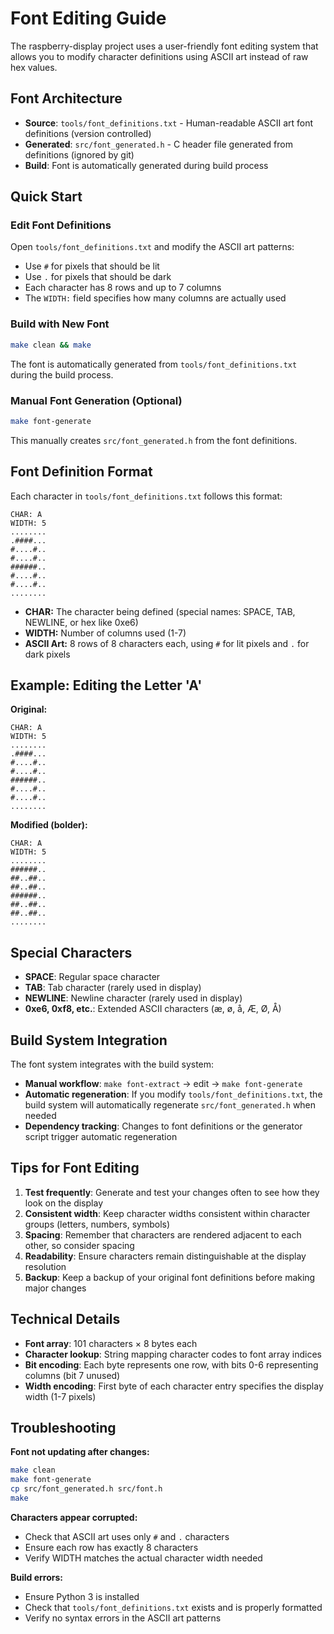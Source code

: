 # Font Editing Guide

The raspberry-display project uses a user-friendly font editing system that allows you to modify character definitions using ASCII art instead of raw hex values.

## Font Architecture

- **Source**: `tools/font_definitions.txt` - Human-readable ASCII art font definitions (version controlled)
- **Generated**: `src/font_generated.h` - C header file generated from definitions (ignored by git)
- **Build**: Font is automatically generated during build process

## Quick Start

### Edit Font Definitions
Open `tools/font_definitions.txt` and modify the ASCII art patterns:
- Use `#` for pixels that should be lit
- Use `.` for pixels that should be dark
- Each character has 8 rows and up to 7 columns
- The `WIDTH:` field specifies how many columns are actually used

### Build with New Font
```bash
make clean && make
```
The font is automatically generated from `tools/font_definitions.txt` during the build process.

### Manual Font Generation (Optional)
```bash
make font-generate
```
This manually creates `src/font_generated.h` from the font definitions.

## Font Definition Format

Each character in `tools/font_definitions.txt` follows this format:

```
CHAR: A
WIDTH: 5
........
.####...
#....#..
#....#..
######..
#....#..
#....#..
........
```

- **CHAR:** The character being defined (special names: SPACE, TAB, NEWLINE, or hex like 0xe6)
- **WIDTH:** Number of columns used (1-7)
- **ASCII Art:** 8 rows of 8 characters each, using `#` for lit pixels and `.` for dark pixels

## Example: Editing the Letter 'A'

**Original:**
```
CHAR: A
WIDTH: 5
........
.####...
#....#..
#....#..
######..
#....#..
#....#..
........
```

**Modified (bolder):**
```
CHAR: A
WIDTH: 5
........
######..
##..##..
##..##..
######..
##..##..
##..##..
........
```

## Special Characters

- **SPACE**: Regular space character
- **TAB**: Tab character (rarely used in display)
- **NEWLINE**: Newline character (rarely used in display)
- **0xe6, 0xf8, etc.**: Extended ASCII characters (æ, ø, å, Æ, Ø, Å)

## Build System Integration

The font system integrates with the build system:

- **Manual workflow**: `make font-extract` → edit → `make font-generate`
- **Automatic regeneration**: If you modify `tools/font_definitions.txt`, the build system will automatically regenerate `src/font_generated.h` when needed
- **Dependency tracking**: Changes to font definitions or the generator script trigger automatic regeneration

## Tips for Font Editing

1. **Test frequently**: Generate and test your changes often to see how they look on the display
2. **Consistent width**: Keep character widths consistent within character groups (letters, numbers, symbols)
3. **Spacing**: Remember that characters are rendered adjacent to each other, so consider spacing
4. **Readability**: Ensure characters remain distinguishable at the display resolution
5. **Backup**: Keep a backup of your original font definitions before making major changes

## Technical Details

- **Font array**: 101 characters × 8 bytes each
- **Character lookup**: String mapping character codes to font array indices
- **Bit encoding**: Each byte represents one row, with bits 0-6 representing columns (bit 7 unused)
- **Width encoding**: First byte of each character entry specifies the display width (1-7 pixels)

## Troubleshooting

**Font not updating after changes:**
```bash
make clean
make font-generate
cp src/font_generated.h src/font.h
make
```

**Characters appear corrupted:**
- Check that ASCII art uses only `#` and `.` characters
- Ensure each row has exactly 8 characters
- Verify WIDTH matches the actual character width needed

**Build errors:**
- Ensure Python 3 is installed
- Check that `tools/font_definitions.txt` exists and is properly formatted
- Verify no syntax errors in the ASCII art patterns

